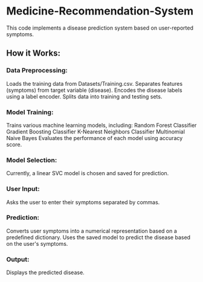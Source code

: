 # Medicine-Recommendation-System
This code implements a disease prediction system based on user-reported symptoms.

## How it Works:

### Data Preprocessing:
Loads the training data from Datasets/Training.csv.
Separates features (symptoms) from target variable (disease).
Encodes the disease labels using a label encoder.
Splits data into training and testing sets.

### Model Training:
Trains various machine learning models, including:
Random Forest Classifier
Gradient Boosting Classifier
K-Nearest Neighbors Classifier
Multinomial Naive Bayes
Evaluates the performance of each model using accuracy score.

### Model Selection:
Currently, a linear SVC model is chosen and saved for prediction.

### User Input:
Asks the user to enter their symptoms separated by commas.

### Prediction:
Converts user symptoms into a numerical representation based on a predefined dictionary.
Uses the saved model to predict the disease based on the user's symptoms.

### Output:
Displays the predicted disease.
